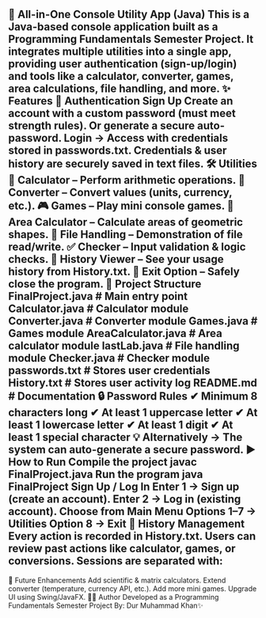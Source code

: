 📌 All-in-One Console Utility App (Java)
This is a Java-based console application built as a Programming Fundamentals Semester Project.
It integrates multiple utilities into a single app, providing user authentication (sign-up/login) and tools like a calculator, converter, games, area calculations, file handling, and more.
✨ Features
🔑 Authentication
Sign Up
Create an account with a custom password (must meet strength rules).
Or generate a secure auto-password.
Login → Access with credentials stored in passwords.txt.
Credentials & user history are securely saved in text files.
🛠 Utilities
🧮 Calculator – Perform arithmetic operations.
🔄 Converter – Convert values (units, currency, etc.).
🎮 Games – Play mini console games.
📏 Area Calculator – Calculate areas of geometric shapes.
📂 File Handling – Demonstration of file read/write.
✅ Checker – Input validation & logic checks.
📜 History Viewer – See your usage history from History.txt.
🚪 Exit Option – Safely close the program.
📂 Project Structure
FinalProject.java    # Main entry point
Calculator.java      # Calculator module
Converter.java       # Converter module
Games.java           # Games module
AreaCalculator.java  # Area calculator module
lastLab.java         # File handling module
Checker.java         # Checker module
passwords.txt        # Stores user credentials
History.txt          # Stores user activity log
README.md            # Documentation
🔒 Password Rules
✔ Minimum 8 characters long
✔ At least 1 uppercase letter
✔ At least 1 lowercase letter
✔ At least 1 digit
✔ At least 1 special character
💡 Alternatively → The system can auto-generate a secure password.
▶️ How to Run
Compile the project
javac FinalProject.java
Run the program
java FinalProject
Sign Up / Log In
Enter 1 → Sign up (create an account).
Enter 2 → Log in (existing account).
Choose from Main Menu
Options 1–7 → Utilities
Option 8 → Exit
📖 History Management
Every action is recorded in History.txt.
Users can review past actions like calculator, games, or conversions.
Sessions are separated with:
-------------------------------------------------------------------
🚀 Future Enhancements
Add scientific & matrix calculators.
Extend converter (temperature, currency API, etc.).
Add more mini games.
Upgrade UI using Swing/JavaFX.
👨‍💻 Author
Developed as a Programming Fundamentals Semester Project
By: Dur Muhammad Khan✨
